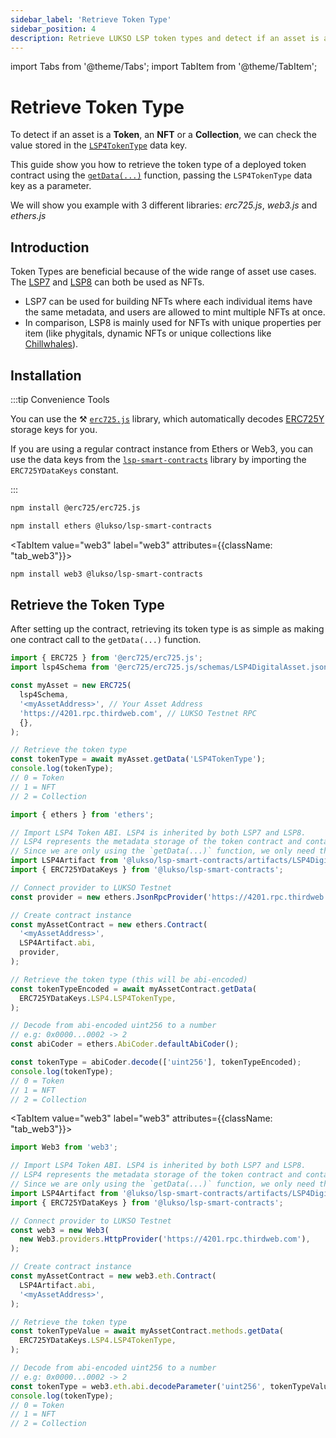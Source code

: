 ```yaml
---
sidebar_label: 'Retrieve Token Type'
sidebar_position: 4
description: Retrieve LUKSO LSP token types and detect if an asset is a Token, an NFT, or a collection.
---
```


import Tabs from '@theme/Tabs';
import TabItem from '@theme/TabItem';

# Retrieve Token Type

To detect if an asset is a **Token**, an **NFT** or a **Collection**, we can check the value stored in the [`LSP4TokenType`](../../standards/tokens/LSP4-Digital-Asset-Metadata.md#types-of-digital-assets) data key.

This guide show you how to retrieve the token type of a deployed token contract using the [`getData(...)`](../../contracts/contracts/LSP4DigitalAssetMetadata/LSP4DigitalAssetMetadata.md#getdata) function, passing the `LSP4TokenType` data key as a parameter.

We will show you example with 3 different libraries: _erc725.js_, _web3.js_ and _ethers.js_

## Introduction

Token Types are beneficial because of the wide range of asset use cases. The [LSP7](../../standards/tokens/LSP7-Digital-Asset.md) and [LSP8](../../standards/tokens/LSP8-Identifiable-Digital-Asset.md) can both be used as NFTs.

- LSP7 can be used for building NFTs where each individual items have the same metadata, and users are allowed to mint multiple NFTs at once.
- In comparison, LSP8 is mainly used for NFTs with unique properties per item (like phygitals, dynamic NFTs or unique collections like [Chillwhales](https://www.chillwhales.com/)).

## Installation

:::tip Convenience Tools

You can use the ⚒️ [`erc725.js`](../../tools/erc725js/getting-started.md) library, which automatically decodes [ERC725Y](../../standards/lsp-background/erc725.md#erc725y-generic-data-keyvalue-store) storage keys for you.

If you are using a regular contract instance from Ethers or Web3, you can use the data keys from the [`lsp-smart-contracts`](../../tools/lsp-smart-contracts/getting-started.md) library by importing the `ERC725YDataKeys` constant.

:::

<Tabs groupId="provider-lib">
  <TabItem value="erc725.js" label="erc725.js" default>

```bash
npm install @erc725/erc725.js
```

  </TabItem>
  <TabItem value="ethers" label="ethers"  attributes={{className: "tab_ethers"}}>

```bash
npm install ethers @lukso/lsp-smart-contracts
```

  </TabItem>

<TabItem value="web3" label="web3" attributes={{className: "tab_web3"}}>

```bash
npm install web3 @lukso/lsp-smart-contracts
```

  </TabItem>

</Tabs>

## Retrieve the Token Type

After setting up the contract, retrieving its token type is as simple as making one contract call to the `getData(...)` function.

<Tabs groupId="provider-lib">
  <TabItem value="erc725.js" label="erc725.js" default>

```js
import { ERC725 } from '@erc725/erc725.js';
import lsp4Schema from '@erc725/erc725.js/schemas/LSP4DigitalAsset.json';

const myAsset = new ERC725(
  lsp4Schema,
  '<myAssetAddress>', // Your Asset Address
  'https://4201.rpc.thirdweb.com', // LUKSO Testnet RPC
  {},
);

// Retrieve the token type
const tokenType = await myAsset.getData('LSP4TokenType');
console.log(tokenType);
// 0 = Token
// 1 = NFT
// 2 = Collection
```

  </TabItem>
  <TabItem value="ethers" label="ethers"  attributes={{className: "tab_ethers"}}>

```js
import { ethers } from 'ethers';

// Import LSP4 Token ABI. LSP4 is inherited by both LSP7 and LSP8.
// LSP4 represents the metadata storage of the token contract and contains the functions to get and set data.
// Since we are only using the `getData(...)` function, we only need the LSP4 ABI.
import LSP4Artifact from '@lukso/lsp-smart-contracts/artifacts/LSP4DigitalAssetMetadata.json';
import { ERC725YDataKeys } from '@lukso/lsp-smart-contracts';

// Connect provider to LUKSO Testnet
const provider = new ethers.JsonRpcProvider('https://4201.rpc.thirdweb.com');

// Create contract instance
const myAssetContract = new ethers.Contract(
  '<myAssetAddress>',
  LSP4Artifact.abi,
  provider,
);

// Retrieve the token type (this will be abi-encoded)
const tokenTypeEncoded = await myAssetContract.getData(
  ERC725YDataKeys.LSP4.LSP4TokenType,
);

// Decode from abi-encoded uint256 to a number
// e.g: 0x0000...0002 -> 2
const abiCoder = ethers.AbiCoder.defaultAbiCoder();

const tokenType = abiCoder.decode(['uint256'], tokenTypeEncoded);
console.log(tokenType);
// 0 = Token
// 1 = NFT
// 2 = Collection
```

  </TabItem>

<TabItem value="web3" label="web3" attributes={{className: "tab_web3"}}>

```js
import Web3 from 'web3';

// Import LSP4 Token ABI. LSP4 is inherited by both LSP7 and LSP8.
// LSP4 represents the metadata storage of the token contract and contains the functions to get and set data.
// Since we are only using the `getData(...)` function, we only need the LSP4 ABI.
import LSP4Artifact from '@lukso/lsp-smart-contracts/artifacts/LSP4DigitalAssetMetadata.json';
import { ERC725YDataKeys } from '@lukso/lsp-smart-contracts';

// Connect provider to LUKSO Testnet
const web3 = new Web3(
  new Web3.providers.HttpProvider('https://4201.rpc.thirdweb.com'),
);

// Create contract instance
const myAssetContract = new web3.eth.Contract(
  LSP4Artifact.abi,
  '<myAssetAddress>',
);

// Retrieve the token type
const tokenTypeValue = await myAssetContract.methods.getData(
  ERC725YDataKeys.LSP4.LSP4TokenType,
);

// Decode from abi-encoded uint256 to a number
// e.g: 0x0000...0002 -> 2
const tokenType = web3.eth.abi.decodeParameter('uint256', tokenTypeValue);
console.log(tokenType);
// 0 = Token
// 1 = NFT
// 2 = Collection
```

  </TabItem>

</Tabs>
